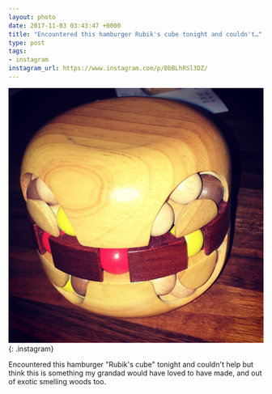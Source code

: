 ```yaml
---
layout: photo
date: 2017-11-03 03:43:47 +0000
title: "Encountered this hamburger Rubik's cube tonight and couldn't…"
type: post
tags:
- instagram
instagram_url: https://www.instagram.com/p/BbBLhRSl3DZ/
---
```


![Instagram - BbBLhRSl3DZ](/img/BbBLhRSl3DZ.jpg){: .instagram}

Encountered this hamburger "Rubik's cube" tonight and couldn't help but think this is something my grandad would have loved to have made, and out of exotic smelling woods too.
